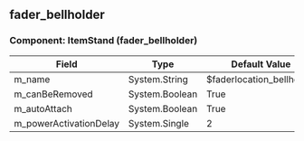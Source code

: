 ## fader_bellholder

### Component: ItemStand (fader_bellholder)

|Field|Type|Default Value|
|-----|----|-------------|
|m_name|System.String|$faderlocation_bellholder|
|m_canBeRemoved|System.Boolean|True|
|m_autoAttach|System.Boolean|True|
|m_powerActivationDelay|System.Single|2|

